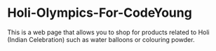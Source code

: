 # Holi-Olympics-For-CodeYoung
This is a web page that allows you to shop for products related to Holi (Indian Celebration) such as water balloons or colouring powder.
